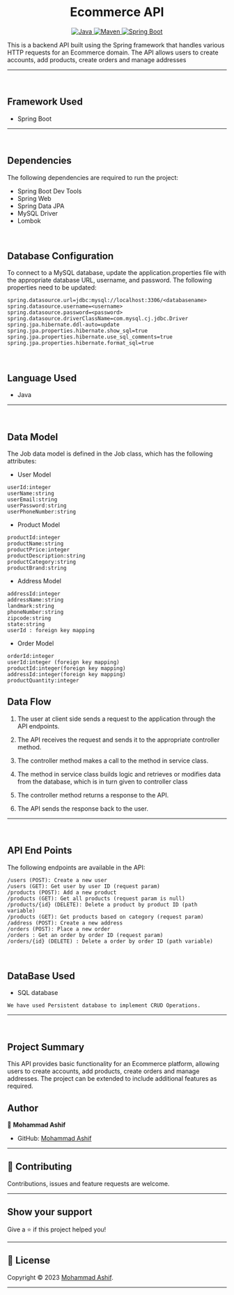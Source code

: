<h1 align = "center"> Ecommerce API </h1>

<p align="center">
<a href="Java url">
    <img alt="Java" src="https://img.shields.io/badge/Java->=8-darkblue.svg" />
</a>
<a href="Maven url" >
    <img alt="Maven" src="https://img.shields.io/badge/maven-3.0.5-brightgreen.svg" />
</a>
<a href="Spring Boot url" >
    <img alt="Spring Boot" src="https://img.shields.io/badge/Spring Boot-3.0.6-brightgreen.svg" />
</a>
</p>
This is a backend API built using the Spring framework that handles various HTTP requests for an Ecommerce domain. The API allows users to create accounts, add products, create orders and manage addresses

---
<br>

## Framework Used
* Spring Boot

---
<br>

## Dependencies
The following dependencies are required to run the project:

* Spring Boot Dev Tools
* Spring Web
* Spring Data JPA
* MySQL Driver
* Lombok

<br>

## Database Configuration
To connect to a MySQL database, update the application.properties file with the appropriate database URL, username, and password. The following properties need to be updated:
```
spring.datasource.url=jdbc:mysql://localhost:3306/<databasename>
spring.datasource.username=<username>
spring.datasource.password=<password>
spring.datasource.driverClassName=com.mysql.cj.jdbc.Driver
spring.jpa.hibernate.ddl-auto=update
spring.jpa.properties.hibernate.show_sql=true
spring.jpa.properties.hibernate.use_sql_comments=true
spring.jpa.properties.hibernate.format_sql=true

```
<br>

## Language Used
* Java

---
<br>

## Data Model

The Job data model is defined in the Job class, which has the following attributes:
<br>

* User Model
```
userId:integer
userName:string
userEmail:string
userPassword:string
userPhoneNumber:string
```

* Product Model
```
productId:integer 
productName:string
productPrice:integer
productDescription:string
productCategory:string
productBrand:string
```
* Address Model
```
addressId:integer    
addressName:string
landmark:string
phoneNumber:string
zipcode:string
state:string
userId : foreign key mapping
```
* Order Model
```
orderId:integer
userId:integer (foreign key mapping)
productId:integer(foreign key mapping)
addressId:integer(foreign key mapping)
productQuantity:integer
```

## Data Flow

1. The user at client side sends a request to the application through the API endpoints.
2. The API receives the request and sends it to the appropriate controller method.
3. The controller method makes a call to the method in service class.

4. The method in service class builds logic and retrieves or modifies data from the database, which is in turn given to controller class
5. The controller method returns a response to the API.
6. The API sends the response back to the user.

---

<br>


## API End Points 

The following endpoints are available in the API:

```
/users (POST): Create a new user
/users (GET): Get user by user ID (request param)
/products (POST): Add a new product
/products (GET): Get all products (request param is null)
/products/{id} (DELETE): Delete a product by product ID (path variable)
/products (GET): Get products based on category (request param)
/address (POST): Create a new address
/orders (POST): Place a new order
/orders : Get an order by order ID (request param)
/orders/{id} (DELETE) : Delete a order by order ID (path variable)
```
<br>

## DataBase Used
* SQL database
```
We have used Persistent database to implement CRUD Operations.
```
---
<br>

## Project Summary

This API provides basic functionality for an Ecommerce platform, allowing users to create accounts, add products, create orders and manage addresses. 
The project can be extended to include additional features as required.


## Author

👤 **Mohammad Ashif**

* GitHub: [Mohammad Ashif]( https://github.com/ashifdeveloper)

    
---

## 🤝 Contributing

Contributions, issues and feature requests are welcome.
    
---
    
## Show your support

Give a ⭐️ if this project helped you!
    
---
    
## 📝 License

Copyright © 2023 [Mohammad Ashif]( https://github.com/ashifdeveloper).<br />
    
---

